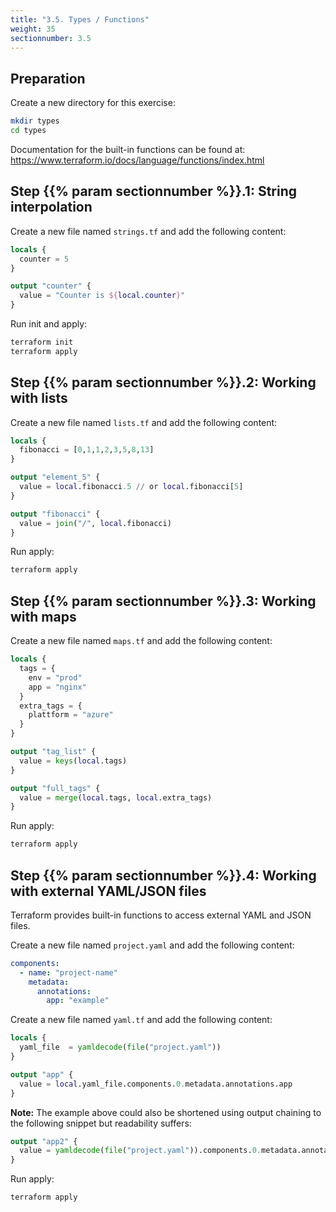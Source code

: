 ```yaml
---
title: "3.5. Types / Functions"
weight: 35
sectionnumber: 3.5
---
```



## Preparation

Create a new directory for this exercise:
```bash
mkdir types
cd types
```

Documentation for the built-in functions can be found at:
https://www.terraform.io/docs/language/functions/index.html


## Step {{% param sectionnumber %}}.1: String interpolation

Create a new file named `strings.tf` and add the following content:
```terraform
locals {
  counter = 5
}

output "counter" {
  value = "Counter is ${local.counter}"
}
```

Run init and apply:
```bash
terraform init
terraform apply
```


## Step {{% param sectionnumber %}}.2: Working with lists

Create a new file named `lists.tf` and add the following content:
```terraform
locals {
  fibonacci = [0,1,1,2,3,5,8,13]
}

output "element_5" {
  value = local.fibonacci.5 // or local.fibonacci[5]
}

output "fibonacci" {
  value = join("/", local.fibonacci)
}
```

Run apply:
```bash
terraform apply
```


## Step {{% param sectionnumber %}}.3: Working with maps

Create a new file named `maps.tf` and add the following content:
```terraform
locals {
  tags = {
    env = "prod"
    app = "nginx"
  }
  extra_tags = {
    plattform = "azure"
  }
}

output "tag_list" {
  value = keys(local.tags)
}

output "full_tags" {
  value = merge(local.tags, local.extra_tags)
}
```

Run apply:
```bash
terraform apply
```


## Step {{% param sectionnumber %}}.4: Working with external YAML/JSON files

Terraform provides built-in functions to access external YAML and JSON files.

Create a new file named `project.yaml` and add the following content:
```yaml
components:
  - name: "project-name"
    metadata:
      annotations:
        app: "example"
```

Create a new file named `yaml.tf` and add the following content:
```terraform
locals {
  yaml_file  = yamldecode(file("project.yaml"))
}

output "app" {
  value = local.yaml_file.components.0.metadata.annotations.app
}
```

**Note:** The example above could also be shortened using output chaining to the following snippet
but readability suffers:

```terraform
output "app2" {
  value = yamldecode(file("project.yaml")).components.0.metadata.annotations.app
}
```

Run apply:

```bash
terraform apply
```
